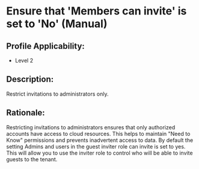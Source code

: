 # Ensure that 'Members can invite' is set to 'No' (Manual)

## Profile Applicability:

- Level 2

## Description:

Restrict invitations to administrators only.

## Rationale:

Restricting invitations to administrators ensures that only authorized accounts have access to cloud resources. This helps to maintain "Need to Know" permissions and prevents inadvertent access to data.
By default the setting Admins and users in the guest inviter role can invite is set to yes. This will allow you to use the inviter role to control who will be able to invite guests to the tenant.